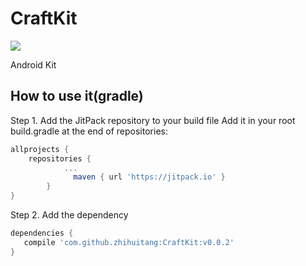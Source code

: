 # CraftKit
[![](https://jitpack.io/v/zhihuitang/CraftKit.svg)](https://jitpack.io/#zhihuitang/CraftKit)

Android Kit

## How to use it(gradle)
Step 1. Add the JitPack repository to your build file
Add it in your root build.gradle at the end of repositories:
```groovy
allprojects {
    repositories {
		    ...
			  maven { url 'https://jitpack.io' }
		}
}
```
Step 2. Add the dependency
```groovy
dependencies {
   compile 'com.github.zhihuitang:CraftKit:v0.0.2'
}
```
